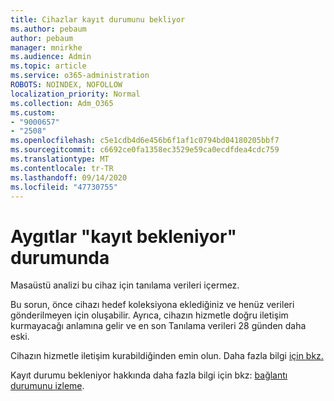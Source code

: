 ```yaml
---
title: Cihazlar kayıt durumunu bekliyor
ms.author: pebaum
author: pebaum
manager: mnirkhe
ms.audience: Admin
ms.topic: article
ms.service: o365-administration
ROBOTS: NOINDEX, NOFOLLOW
localization_priority: Normal
ms.collection: Adm_O365
ms.custom:
- "9000657"
- "2508"
ms.openlocfilehash: c5e1cdb4d6e456b6f1af1c0794bd04180205bbf7
ms.sourcegitcommit: c6692ce0fa1358ec3529e59ca0ecdfdea4cdc759
ms.translationtype: MT
ms.contentlocale: tr-TR
ms.lasthandoff: 09/14/2020
ms.locfileid: "47730755"
---
```

# <a name="devices-are-in-awaiting-enrollment-state"></a>Aygıtlar "kayıt bekleniyor" durumunda

Masaüstü analizi bu cihaz için tanılama verileri içermez. 

Bu sorun, önce cihazı hedef koleksiyona eklediğiniz ve henüz verileri gönderilmeyen için oluşabilir. Ayrıca, cihazın hizmetle doğru iletişim kurmayacağı anlamına gelir ve en son Tanılama verileri 28 günden daha eski.

Cihazın hizmetle iletişim kurabildiğinden emin olun. Daha fazla bilgi [için bkz.](https://docs.microsoft.com/configmgr/desktop-analytics/enable-data-sharing#endpoints)

Kayıt durumu bekleniyor hakkında daha fazla bilgi için bkz: [bağlantı durumunu izleme](https://docs.microsoft.com/configmgr/desktop-analytics/monitor-connection-health#awaiting-enrollment).